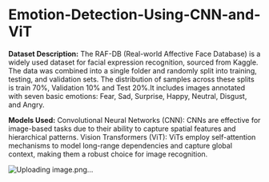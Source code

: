# Emotion-Detection-Using-CNN-and-ViT

**Dataset Description:** The RAF-DB (Real-world Affective Face Database) is a widely used dataset for facial expression recognition, sourced from Kaggle. The data was combined into a single folder and randomly split into training, testing, and validation sets. The distribution of samples across these splits is train 70%, Validation 10% and Test 20%.It includes images annotated with seven basic emotions: Fear, Sad, Surprise, Happy, Neutral, Disgust, and Angry.


**Models Used:**
Convolutional Neural Networks (CNN): CNNs are effective for image-based tasks due to their ability to capture spatial features and hierarchical patterns.
Vision Transformers (ViT): ViTs employ self-attention mechanisms to model long-range dependencies and capture global context, making them a robust choice for image recognition.


![Uploading image.png…]()





